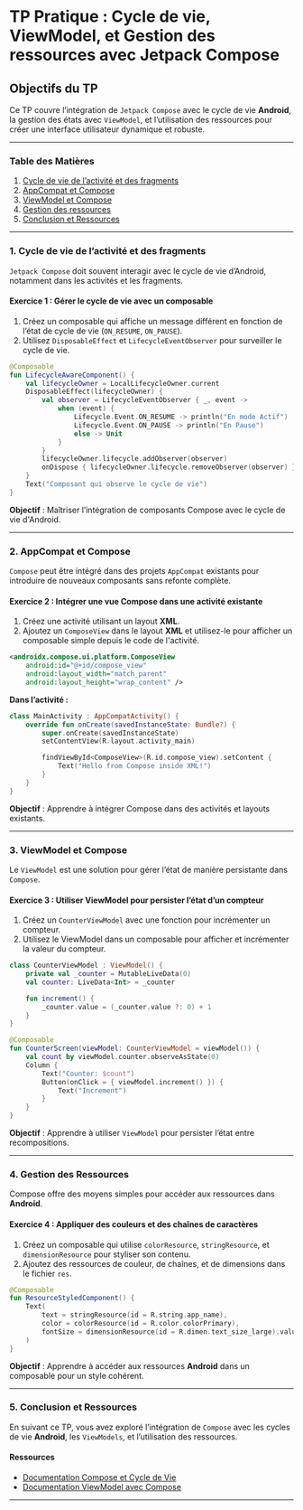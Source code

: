 
# TP Pratique : Cycle de vie, ViewModel, et Gestion des ressources avec Jetpack Compose

## Objectifs du TP

Ce TP couvre l’intégration de `Jetpack Compose` avec le cycle de vie **Android**, la gestion des états avec `ViewModel`, et l’utilisation des ressources pour créer une interface utilisateur dynamique et robuste.

---

### Table des Matières

1. [Cycle de vie de l’activité et des fragments](#1-cycle-de-vie-de-lactivité-et-des-fragments)
2. [AppCompat et Compose](#2-appcompat-et-compose)
3. [ViewModel et Compose](#3-viewmodel-et-compose)
4. [Gestion des ressources](#4-gestion-des-ressources)
5. [Conclusion et Ressources](#5-conclusion-et-ressources)

---

### 1. Cycle de vie de l’activité et des fragments

`Jetpack Compose` doit souvent interagir avec le cycle de vie d’Android, notamment dans les activités et les fragments.

#### Exercice 1 : Gérer le cycle de vie avec un composable

1. Créez un composable qui affiche un message différent en fonction de l’état de cycle de vie (`ON_RESUME`, `ON_PAUSE`).
2. Utilisez `DisposableEffect` et `LifecycleEventObserver` pour surveiller le cycle de vie.

```kotlin
@Composable
fun LifecycleAwareComponent() {
    val lifecycleOwner = LocalLifecycleOwner.current
    DisposableEffect(lifecycleOwner) {
        val observer = LifecycleEventObserver { _, event ->
            when (event) {
                Lifecycle.Event.ON_RESUME -> println("En mode Actif")
                Lifecycle.Event.ON_PAUSE -> println("En Pause")
                else -> Unit
            }
        }
        lifecycleOwner.lifecycle.addObserver(observer)
        onDispose { lifecycleOwner.lifecycle.removeObserver(observer) }
    }
    Text("Composant qui observe le cycle de vie")
}
```

**Objectif** : Maîtriser l’intégration de composants Compose avec le cycle de vie d'Android.

---

### 2. AppCompat et Compose

`Compose` peut être intégré dans des projets `AppCompat` existants pour introduire de nouveaux composants sans refonte complète.

#### Exercice 2 : Intégrer une vue Compose dans une activité existante

1. Créez une activité utilisant un layout **XML**.
2. Ajoutez un `ComposeView` dans le layout **XML** et utilisez-le pour afficher un composable simple depuis le code de l'activité.

```xml
<androidx.compose.ui.platform.ComposeView
    android:id="@+id/compose_view"
    android:layout_width="match_parent"
    android:layout_height="wrap_content" />
```

**Dans l’activité :**

```kotlin
class MainActivity : AppCompatActivity() {
    override fun onCreate(savedInstanceState: Bundle?) {
        super.onCreate(savedInstanceState)
        setContentView(R.layout.activity_main)

        findViewById<ComposeView>(R.id.compose_view).setContent {
            Text("Hello from Compose inside XML!")
        }
    }
}
```

**Objectif** : Apprendre à intégrer Compose dans des activités et layouts existants.

---

### 3. ViewModel et Compose

Le `ViewModel` est une solution pour gérer l’état de manière persistante dans `Compose`.

#### Exercice 3 : Utiliser ViewModel pour persister l’état d’un compteur

1. Créez un `CounterViewModel` avec une fonction pour incrémenter un compteur.
2. Utilisez le ViewModel dans un composable pour afficher et incrémenter la valeur du compteur.

```kotlin
class CounterViewModel : ViewModel() {
    private val _counter = MutableLiveData(0)
    val counter: LiveData<Int> = _counter

    fun increment() {
        _counter.value = (_counter.value ?: 0) + 1
    }
}

@Composable
fun CounterScreen(viewModel: CounterViewModel = viewModel()) {
    val count by viewModel.counter.observeAsState(0)
    Column {
        Text("Counter: $count")
        Button(onClick = { viewModel.increment() }) {
            Text("Increment")
        }
    }
}
```

**Objectif** : Apprendre à utiliser `ViewModel` pour persister l’état entre recompositions.

---

### 4. Gestion des Ressources

Compose offre des moyens simples pour accéder aux ressources dans **Android**.

#### Exercice 4 : Appliquer des couleurs et des chaînes de caractères

1. Créez un composable qui utilise `colorResource`, `stringResource`, et `dimensionResource` pour styliser son contenu.
2. Ajoutez des ressources de couleur, de chaînes, et de dimensions dans le fichier `res`.

```kotlin
@Composable
fun ResourceStyledComponent() {
    Text(
        text = stringResource(id = R.string.app_name),
        color = colorResource(id = R.color.colorPrimary),
        fontSize = dimensionResource(id = R.dimen.text_size_large).value.sp
    )
}
```

**Objectif** : Apprendre à accéder aux ressources **Android** dans un composable pour un style cohérent.

---

### 5. Conclusion et Ressources

En suivant ce TP, vous avez exploré l’intégration de `Compose` avec les cycles de vie **Android**, les `ViewModels`, et l’utilisation des ressources.

#### Ressources

- [Documentation Compose et Cycle de Vie](https://developer.android.com/jetpack/compose/lifecycle)
- [Documentation ViewModel avec Compose](https://developer.android.com/topic/libraries/architecture/viewmodel)

---